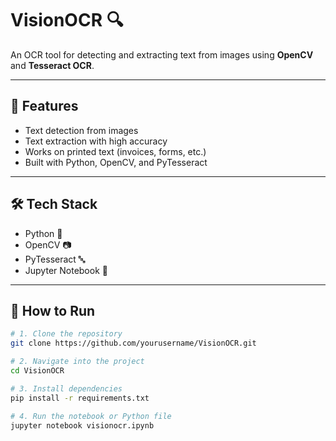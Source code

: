 # VisionOCR 🔍

An OCR tool for detecting and extracting text from images using **OpenCV** and **Tesseract OCR**.

---

## 📌 Features
- Text detection from images
- Text extraction with high accuracy
- Works on printed text (invoices, forms, etc.)
- Built with Python, OpenCV, and PyTesseract

---

## 🛠️ Tech Stack
- Python 🐍
- OpenCV 📷
- PyTesseract 🔤
- Jupyter Notebook 📓

---

## 🚀 How to Run

```bash
# 1. Clone the repository
git clone https://github.com/yourusername/VisionOCR.git

# 2. Navigate into the project
cd VisionOCR

# 3. Install dependencies
pip install -r requirements.txt

# 4. Run the notebook or Python file
jupyter notebook visionocr.ipynb
